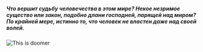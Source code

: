 ##### Что вершит судьбу человечества в этом мире? Некое незримое существо или закон, подобно длани господней, парящей над миром? По крайней мере, истинно то, что человек не властен даже над своей волей.

![This is doomer](https://avatanplus.com/files/resources/original/5dc103012dd3416e39f3bca4.png)
